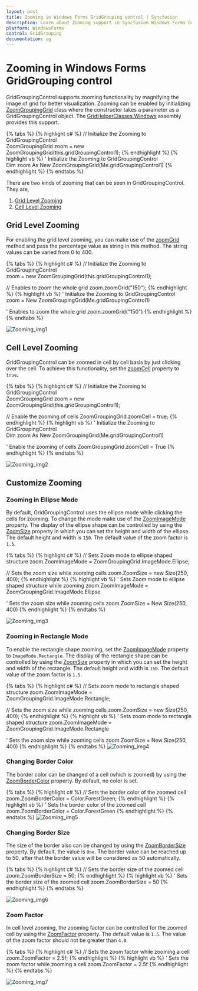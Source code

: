 ```yaml
---
layout: post
title: Zooming in Windows Forms GridGrouping control | Syncfusion
description: Learn about Zooming support in Syncfusion Windows Forms GridGrouping control, its elements and more details.
platform: WindowsForms
control: GridGrouping
documentation: ug
---
```


# Zooming in Windows Forms GridGrouping control
GridGroupingControl supports zooming functionality by magnifying the image of grid for better visualization. Zooming can be enabled by initializing [ZoomGroupingGrid](http://help.syncfusion.com/cr/windowsforms/Syncfusion.GridHelperClasses.Zoom.ZoomGroupingGrid.html) class where the constructor takes a parameter as a GridGroupingControl object. The [GridHelperClasses.Windows](http://help.syncfusion.com/cr/windowsforms/Syncfusion.GridHelperClasses.html) assembly provides this support. 

{% tabs %}
{% highlight c# %}
// Initialize the Zooming to GridGroupingControl   
ZoomGroupingGrid zoom = new ZoomGroupingGrid(this.gridGroupingControl1);
{% endhighlight %}
{% highlight vb %}
' Initialize the Zooming to GridGroupingControl   
Dim zoom As New ZoomGroupingGrid(Me.gridGroupingControl1)
{% endhighlight %}
{% endtabs %}

There are two kinds of zooming that can be seen in GridGroupingControl. They are,

1. [Grid Level Zooming](#grid-level-zooming)
2. [Cell Level Zooming](#cell-level-zooming)

## Grid Level Zooming
For enabling the grid level zooming, you can make use of the [zoomGrid](https://help.syncfusion.com/cr/windowsforms/Syncfusion.GridHelperClasses.Zoom.ZoomGroupingGrid.html#Syncfusion_GridHelperClasses_Zoom_ZoomGroupingGrid_zoomGrid_System_String_) method and pass the percentage value as string in this method. The string values can be varied from 0 to 400.

{% tabs %}
{% highlight c# %}
// Initialize the Zooming to GridGroupingControl       
zoom = new ZoomGroupingGrid(this.gridGroupingControl1);

// Enables to zoom the whole grid
zoom.zoomGrid("150");
{% endhighlight %}
{% highlight vb %}
' Initialize the Zooming to GridGroupingControl       
zoom = New ZoomGroupingGrid(Me.gridGroupingControl1)

' Enables to zoom the whole grid
zoom.zoomGrid("150")
{% endhighlight %}
{% endtabs %}

![Zooming_img1](Zooming_images/Zooming_img1.png)

## Cell Level Zooming
GridGroupingControl can be zoomed in cell by cell basis by just clicking over the cell. To achieve this functionality, set the [zoomCell](https://help.syncfusion.com/cr/windowsforms/Syncfusion.GridHelperClasses.Zoom.ZoomGroupingGrid.html#Syncfusion_GridHelperClasses_Zoom_ZoomGroupingGrid_zoomCell) property to `true`.

{% tabs %}
{% highlight c# %}
// Initialize the Zooming to GridGroupingControl   
ZoomGroupingGrid zoom = new ZoomGroupingGrid(this.gridGroupingControl1);

// Enable the zooming of cells
ZoomGroupingGrid.zoomCell = true;
{% endhighlight %}
{% highlight vb %}
' Initialize the Zooming to GridGroupingControl   
Dim zoom As New ZoomGroupingGrid(Me.gridGroupingControl1)

' Enable the zooming of cells
ZoomGroupingGrid.zoomCell = True
{% endhighlight %}
{% endtabs %}

![Zooming_img2](Zooming_images/Zooming_img2.png)

## Customize Zooming

### Zooming in Ellipse Mode
By default, GridGroupingControl uses the ellipse mode while clicking the cells for zooming. To change the mode make use of the [ZoomImageMode](https://help.syncfusion.com/cr/windowsforms/Syncfusion.GridHelperClasses.Zoom.ZoomGroupingGrid.html#Syncfusion_GridHelperClasses_Zoom_ZoomGroupingGrid_ZoomImageMode) property. The display of the ellipse shape can be controlled by using the [ZoomSize](https://help.syncfusion.com/cr/windowsforms/Syncfusion.GridHelperClasses.Zoom.ZoomGroupingGrid.html#Syncfusion_GridHelperClasses_Zoom_ZoomGroupingGrid_ZoomSize) property in which you can set the height and width of the ellipse. The default height and width is `150`. The default value of the zoom factor is `1.5`.

{% tabs %}
{% highlight c# %}
// Sets Zoom mode to ellipse shaped structure
zoom.ZoomImageMode = ZoomGroupingGrid.ImageMode.Ellipse;

// Sets the zoom size while zooming cells
zoom.ZoomSize = new Size(250, 400);
{% endhighlight %}
{% highlight vb %}
' Sets Zoom mode to ellipse shaped structure while zooming
zoom.ZoomImageMode = ZoomGroupingGrid.ImageMode.Ellipse

' Sets the zoom size while zooming cells
zoom.ZoomSize = New Size(250, 400)
{% endhighlight %}
{% endtabs %}

![Zooming_img3](Zooming_images/Zooming_img3.png)

### Zooming in Rectangle Mode
To enable the rectangle shape zooming, set the [ZoomImageMode](https://help.syncfusion.com/cr/windowsforms/Syncfusion.GridHelperClasses.Zoom.ZoomGroupingGrid.html#Syncfusion_GridHelperClasses_Zoom_ZoomGroupingGrid_ZoomImageMode)  property to `ImageMode.Rectangle`. The display of the rectangle shape can be controlled by using the [ZoomSize](https://help.syncfusion.com/cr/windowsforms/Syncfusion.GridHelperClasses.Zoom.ZoomGroupingGrid.html#Syncfusion_GridHelperClasses_Zoom_ZoomGroupingGrid_ZoomSize) property in which you can set the height and width of the rectangle. The default height and width is `150`. The default value of the zoom factor is `1.5`.

{% tabs %}
{% highlight c# %}
// Sets zoom mode to rectangle shaped structure
zoom.ZoomImageMode = ZoomGroupingGrid.ImageMode.Rectangle;

// Sets the zoom size while zooming cells
zoom.ZoomSize = new Size(250, 400);
{% endhighlight %}
{% highlight vb %}
' Sets zoom mode to rectangle shaped structure
zoom.ZoomImageMode = ZoomGroupingGrid.ImageMode.Rectangle

' Sets the zoom size while zooming cells
zoom.ZoomSize = New Size(250, 400)
{% endhighlight %}
{% endtabs %}
![Zooming_img4](Zooming_images/Zooming_img4.png)

### Changing Border Color
The border color can be changed of a cell (which is zoomed) by using the [ZoomBorderColor](https://help.syncfusion.com/cr/windowsforms/Syncfusion.GridHelperClasses.Zoom.ZoomGroupingGrid.html#Syncfusion_GridHelperClasses_Zoom_ZoomGroupingGrid_ZoomBorderColor) property. By default, no color is set.

{% tabs %}
{% highlight c# %}
// Sets the border color of the zoomed cell
zoom.ZoomBorderColor = Color.ForestGreen;
{% endhighlight %}
{% highlight vb %}
' Sets the border color of the zoomed cell
zoom.ZoomBorderColor = Color.ForestGreen
{% endhighlight %}
{% endtabs %}
![Zooming_img5](Zooming_images/Zooming_img5.png)

### Changing Border Size
The size of the border also can be changed by using the [ZoomBorderSize](https://help.syncfusion.com/cr/windowsforms/Syncfusion.GridHelperClasses.Zoom.ZoomGroupingGrid.html#Syncfusion_GridHelperClasses_Zoom_ZoomGroupingGrid_ZoomBorderSize) property. By default, the value is `One`. The border value can be reached up to 50, after that the border value will be considered as 50 automatically.

{% tabs %}
{% highlight c# %}
// Sets the border size of the zoomed cell
zoom.ZoomBorderSize = 50;
{% endhighlight %}
{% highlight vb %}
' Sets the border size of the zoomed cell
zoom.ZoomBorderSize = 50
{% endhighlight %}
{% endtabs %}

![Zooming_img6](Zooming_images/Zooming_img6.png)

### Zoom Factor
In cell level zooming, the zooming factor can be controlled for the zoomed cell by using the [ZoomFactor](https://help.syncfusion.com/cr/windowsforms/Syncfusion.GridHelperClasses.Zoom.ZoomGroupingGrid.html#Syncfusion_GridHelperClasses_Zoom_ZoomGroupingGrid_ZoomFactor) property. The default value is `1.5`. The value of the zoom factor should not be greater than `4.0`.

{% tabs %}
{% highlight c# %}
// Sets the zoom factor while zooming a cell
zoom.ZoomFactor = 2.5f;
{% endhighlight %}
{% highlight vb %}
' Sets the zoom factor while zooming a cell
zoom.ZoomFactor = 2.5f
{% endhighlight %}
{% endtabs %}

![Zooming_img7](Zooming_images/Zooming_img7.png)

